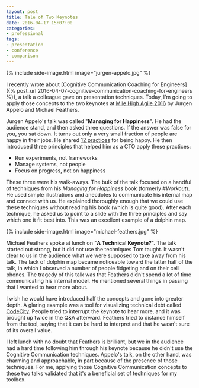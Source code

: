 ```yaml
---
layout: post
title: Tale of Two Keynotes
date: 2016-04-17 15:07:00
categories:
- professional
tags:
- presentation
- conference
- comparison
---
```


{% include side-image.html image="jurgen-appelo.jpg" %}

I recently wrote about [Cognitive Communication Coaching for Engineers]({% post_url 2016-04-07-cognitive-communication-coaching-for-engineers %}), a
talk a colleague gave on presentation techniques. Today, I'm going to apply
those concepts to the two keynotes at [Mile High Agile 2016](http://milehighagile.org/)
by Jurgen Appelo and Michael Feathers.

Jurgen Appelo's talk was called "**Managing for Happiness**". He had the
audience stand, and then asked three questions. If the answer was false for you,
you sat down. It turns out only a very small fraction of people are happy in
their jobs. He shared [12 practices](http://m30.me/twelve-steps) for being
happy. He then introduced three principles that helped him as a CTO apply these
practices:

* Run experiments, not frameworks
* Manage systems, not people
* Focus on progress, not on happiness

These three were his walk-aways. The bulk of the talk focused on a handful of
techniques from his _Managing for Happiness_ book (formerly _#Workout_). He used
simple illustrations and anecdotes to communicate his internal map and connect
with us. He explained thoroughly enough that we could use these techniques
without reading his book (which is quite good). After each technique, he asked
us to point to a slide with the three principles and say which one it fit best
into. This was an excellent example of a dolphin map.

{% include side-image.html image="michael-feathers.jpg" %}

Michael Feathers spoke at lunch on "**A Technical Keynote?**". The talk started
out strong, but it did not use the techniques Tom taught. It wasn't clear to us
in the audience what we were supposed to take away from his talk. The lack of
dolphin map became noticeable toward the latter half of the talk, in which I
observed a number of people fidgeting and on their cell phones. The tragedy of
this talk was that Feathers didn't spend a lot of time communicating his
internal model. He mentioned several things in passing that I wanted to hear
more about.

I wish he would have introduced half the concepts and gone into greater depth. A
glaring example was a tool for visualizing technical debt called
[CodeCity](http://wettel.github.io/codecity.html). People tried to interrupt the
keynote to hear more, and it was brought up twice in the Q&A afterward. Feathers
tried to distance himself from the tool, saying that it can be hard to interpret
and that he wasn't sure of its overall value.

I left lunch with no doubt that Feathers is brilliant, but we in the audience
had a hard time following him through his keynote because he didn't use the
Cognitive Communication techniques. Appelo's talk, on the other hand, was
charming and approachable, in part because of the presence of those techniques.
For me, applying those Cognitive Communication concepts to these two talks
validated that it's a beneficial set of techniques for my toolbox.
